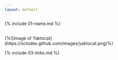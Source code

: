 ```yaml
---
layout: default
---
```


{% include 01-name.md %}

<br>
{%![Image of Yaktocat](https://octodex.github.com/images/yaktocat.png)%}

<br>

{% include 03-links.md %}


